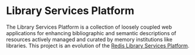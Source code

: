 [RLSP]: https://github.com/jermnelson/redis-library-services-platform

Library Services Platform
=========================

The Library Services Platform is a collection of loosely coupled web applications 
for enhancing bibliographic and semantic descriptions of resources actively managed 
and curated by memory institutions like libraries. This project is an evolution of 
the [Redis Library Services Platform][RLSP].
